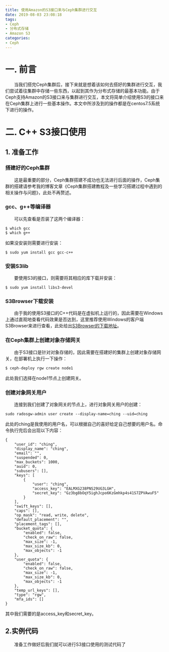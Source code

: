 ```yaml
---
title: 使用Amazon的S3接口来与Ceph集群进行交互
date: 2019-08-03 23:08:18
tags:
- Ceph
- 分布式存储
- Amazon S3
categories:
- Ceph
---
```


# 一. 前言

&emsp;&emsp;当我们搭完Ceph集群后，接下来就是想着该如何去搭好的集群进行交互，我们尝试着往集群中存储一些东西，以起到其作为分布式存储的最基本功能。由于Ceph支持Amazon的S3接口来与集群进行交互，本文将简单介绍使用S3的接口来在Ceph集群上进行一些基本操作。本文中所涉及到的操作都是在centos7.5系统下进行的操作。

# 二. C++ S3接口使用

## 1. 准备工作

### 搭建好的Ceph集群
&emsp;&emsp;这是最重要的部分，Ceph集群搭建不成功也无法进行后面的操作，Ceph集群的搭建请参考我的博客文章《Ceph集群搭建教程及一些学习搭建过程中遇到的相关操作与问题》，此处不再赘述。

### gcc、g++等编译器
&emsp;&emsp;可以先查看是否装了这两个编译器：
```
$ which gcc
$ which g++
```
如果没安装则需要进行安装：
```
$ sudo yum install gcc gcc-c++
```

### 安装S3lib
&emsp;&emsp;要使用S3的接口，则需要将其相应的库下载并安装：
```
$ sudo yum install libs3-devel
```

### S3Browser下载安装
&emsp;&emsp;由于我的使用S3接口的C++代码是在虚拟机上运行的，因此需要在Windows上通过直观地查看代码效果是否达到，这里推荐使用Windows的客户端S3Browser来进行查看，此处给出[S3Browser的下载地址](https://s3browser.com/)。

### 在Ceph集群上创建对象存储网关
&emsp;&emsp;由于S3接口是针对对象存储的，因此需要在搭建好的集群上创建对象存储网关，在部署机上执行一下操作：

```
$ ceph-deploy rgw create node1
```
此处我们选择在node1节点上创建网关。

### 创建对象网关用户
&emsp;&emsp;连接到我们创建了对象网关的节点上，进行对象网关用户的创建：
```
sudo radosgw-admin user create --display-name=ching --uid=ching
```
此处的ching是我使用的用户名，可以根据自己的喜好给定自己想要的用户名。命令执行完后会出现以下内容：
```
{
    "user_id": "ching",
    "display_name": "ching",
    "email": "",
    "suspended": 0,
    "max_buckets": 1000,
    "auid": 0,
    "subusers": [],
    "keys": [
        {
            "user": "ching",
            "access_key": "EALMXG238PNS29UG3LGH",
            "secret_key": "Gz3bg8bOqY5ighJcpo6KzGmhkp4s41S7ZPVAwuF5"
        }
    ],
    "swift_keys": [],
    "caps": [],
    "op_mask": "read, write, delete",
    "default_placement": "",
    "placement_tags": [],
    "bucket_quota": {
        "enabled": false,
        "check_on_raw": false,
        "max_size": -1,
        "max_size_kb": 0,
        "max_objects": -1
    },
    "user_quota": {
        "enabled": false,
        "check_on_raw": false,
        "max_size": -1,
        "max_size_kb": 0,
        "max_objects": -1
    },
    "temp_url_keys": [],
    "type": "rgw",
    "mfa_ids": []
}
```
其中我们需要的是access_key和secret_key。

## 2.实例代码

&emsp;&emsp;准备工作做好后我们就可以进行S3接口使用的测试代码了

